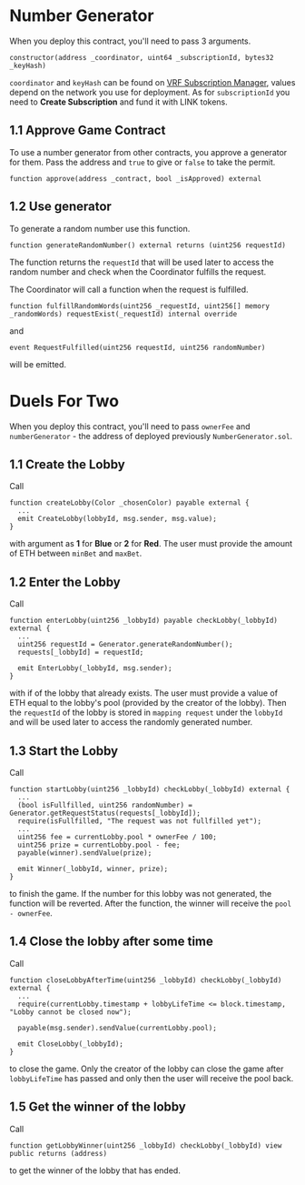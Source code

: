# Number Generator

When you deploy this contract, you'll need to pass 3 arguments.

```solidity
constructor(address _coordinator, uint64 _subscriptionId, bytes32 _keyHash)
```

`coordinator` and `keyHash` can be found on [VRF Subscription Manager](https://vrf.chain.link), values depend on the network you use for deployment.
As for `subscriptionId` you need to **Create Subscription** and fund it with LINK tokens.

## 1.1 Approve Game Contract

To use a number generator from other contracts, you approve a generator for them. Pass the address and `true` to give or `false` to take the permit.
```solidity
function approve(address _contract, bool _isApproved) external
```

## 1.2 Use generator

To generate a random number use this function.
```solidity
function generateRandomNumber() external returns (uint256 requestId)
```
The function returns the `requestId` that will be used later to access the random number and check when the Coordinator fulfills the request. 

The Coordinator will call a function when the request is fulfilled.
```solidity
function fulfillRandomWords(uint256 _requestId, uint256[] memory _randomWords) requestExist(_requestId) internal override
```
and 
```solidity 
event RequestFulfilled(uint256 requestId, uint256 randomNumber)
```
will be emitted.

# Duels For Two

When you deploy this contract, you'll need to pass `ownerFee` and `numberGenerator` - the address of deployed previously `NumberGenerator.sol`.

## 1.1 Create the Lobby

Call
```solidity
function createLobby(Color _chosenColor) payable external {
  ...
  emit CreateLobby(lobbyId, msg.sender, msg.value);
}
```
with argument as **1** for **Blue** or **2** for **Red**. The user must provide the amount of ETH between `minBet` and `maxBet`.

## 1.2 Enter the Lobby

Call
```solidity
function enterLobby(uint256 _lobbyId) payable checkLobby(_lobbyId) external {
  ...
  uint256 requestId = Generator.generateRandomNumber();
  requests[_lobbyId] = requestId;

  emit EnterLobby(_lobbyId, msg.sender);
}
```
with if of the lobby that already exists. The user must provide a value of ETH equal to the lobby's pool (provided by the creator of the lobby).
Then the `requestId` of the lobby is stored in `mapping request` under the `lobbyId` and will be used later to access the randomly generated number.

## 1.3 Start the Lobby

Call
```solidity
function startLobby(uint256 _lobbyId) checkLobby(_lobbyId) external {
  ...
  (bool isFullfilled, uint256 randomNumber) = Generator.getRequestStatus(requests[_lobbyId]);
  require(isFullfilled, "The request was not fullfilled yet");
  ...
  uint256 fee = currentLobby.pool * ownerFee / 100;
  uint256 prize = currentLobby.pool - fee;
  payable(winner).sendValue(prize);

  emit Winner(_lobbyId, winner, prize);
}
```
to finish the game. If the number for this lobby was not generated, the function will be reverted. After the function, the winner will receive the `pool - ownerFee`.

## 1.4 Close the lobby after some time

Call
```solidity
function closeLobbyAfterTime(uint256 _lobbyId) checkLobby(_lobbyId) external {
  ...
  require(currentLobby.timestamp + lobbyLifeTime <= block.timestamp, "Lobby cannot be closed now");

  payable(msg.sender).sendValue(currentLobby.pool);

  emit CloseLobby(_lobbyId);
}
```
to close the game. Only the creator of the lobby can close the game after `lobbyLifeTime` has passed and only then the user will receive the pool back.

## 1.5 Get the winner of the lobby

Call 
```solidity
function getLobbyWinner(uint256 _lobbyId) checkLobby(_lobbyId) view public returns (address)
```
to get the winner of the lobby that has ended.

